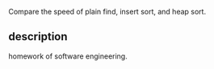 Compare the speed of plain find, insert sort, and heap sort.


## description
homework of software engineering.
